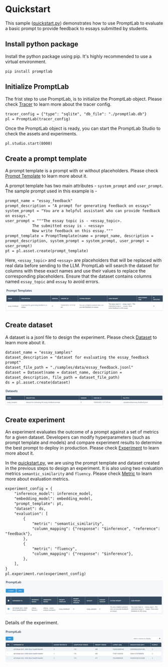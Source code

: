 # Quickstart

This sample ([quickstart.py](quickstart.py)) demonstrates how to use PromptLab to evaluate a basic prompt to provide feedback to essays submitted by students. 

## Install python package

Install the python package using pip. It's highly recommended to use a virtual environment. 

    pip install promptlab

## Initialize PromptLab 

The frist step to use PromptLab, is to initialize the PromptLab object. Please check [Tracer](../../docs/README.md#tracer) to learn more about the tracer config.

    tracer_config = {"type": "sqlite", "db_file": "./promptlab.db"}
    pl = PromptLab(tracer_config)


Once the PromptLab object is ready, you can start the PromptLab Studio to check the assets and experiments.

    pl.studio.start(8000)

## Create a prompt template

A prompt template is a prompt with or without placeholders. Please check [Prompt Template](../../docs/README.md#prompt-template) to learn more about it.

A  prompt template has two main attributes - `system_prompt` and `user_prompt`. The sample prompt used in this example is -

    prompt_name = "essay_feedback"
    prompt_description = "A prompt for generating feedback on essays"
    system_prompt = "You are a helpful assistant who can provide feedback on essays."
    user_prompt = """The essay topic is - <essay_topic>.
                The submitted essay is - <essay>
                Now write feedback on this essay."""
    prompt_template = PromptTemplate(name = prompt_name, description = prompt_description, system_prompt = system_prompt, user_prompt = user_prompt)
    pt = pl.asset.create(prompt_template)

Here, `<essay_topic>` and `<essay>` are placeholders that will be replaced with real data before sending to the LLM. PromptLab will search the dataset for columns with these exact names and use their values to replace the corresponding placeholders. Ensure that the dataset contains columns named `essay_topic` and `essay` to avoid errors.

![PromptLab Studio](../../img/studio-pt.png)

## Create dataset

A dataset is a jsonl file to design the experiment. Please check [Dataset](../../docs/README.md#dataset) to learn more about it.

    dataset_name = "essay_samples"
    dataset_description = "dataset for evaluating the essay_feedback prompt"
    dataset_file_path = "./samples/data/essay_feedback.jsonl"
    dataset = Dataset(name = dataset_name, description = dataset_description, file_path = dataset_file_path)
    ds = pl.asset.create(dataset)

![PromptLab Studio](../../img/studio-ds.png)

## Create experiment

An experiment evaluates the outcome of a prompt against a set of metrics for a given dataset. Developers can modify hyperparameters (such as prompt template and models) and compare experiment results to determine the best prompt to deploy in production. Please check [Experiment](../../docs/README.md#experiment) to learn more about it.

In the [quickstart.py](quickstart.py), we are using the prompt template and dataset created in the previous steps to design an experiment. It is also using two evaluation metrics `semantic_similarity` and `fluency`. Please check [Metric](../../docs/README.md#metric) to learn more about evaluation metrics.

    experiment_config = {
        "inference_model": inference_model,
        "embedding_model": embedding_model,
        "prompt_template": pt,
        "dataset": ds,
        "evaluation": [
            {
                "metric": "semantic_similarity",
                "column_mapping": {"response": "$inference", "reference": "feedback"},
            },
            {
                "metric": "fluency",
                "column_mapping": {"response": "$inference"},
            },
        ],
    }
    pl.experiment.run(experiment_config)


![PromptLab Studio](../../img/studio-exp.png)

Details of the experiment.

![PromptLab Studio](../../img/studio-exp-details.png)